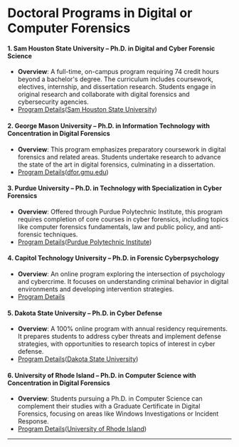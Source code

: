 # Doctoral Programs in Digital or Computer Forensics

#### 1. **Sam Houston State University – Ph.D. in Digital and Cyber Forensic Science**

* **Overview**: A full-time, on-campus program requiring 74 credit hours beyond a bachelor's degree. The curriculum includes coursework, electives, internship, and dissertation research. Students engage in original research and collaborate with digital forensics and cybersecurity agencies.
* [Program Details](https://catalog.shsu.edu/graduate-and-professional/college-departments/science-and-engineering-technology/computer-science/digital-and-cyber-forensic-science-phd/)([Sam Houston State University][1])

#### 2. **George Mason University – Ph.D. in Information Technology with Concentration in Digital Forensics**

* **Overview**: This program emphasizes preparatory coursework in digital forensics and related areas. Students undertake research to advance the state of the art in digital forensics, culminating in a dissertation.
* [Program Details](https://dfor.gmu.edu/phd-in-information-technology-inft-with-concentration-in-digital-forensics-dfor/)([dfor.gmu.edu][2])

#### 3. **Purdue University – Ph.D. in Technology with Specialization in Cyber Forensics**

* **Overview**: Offered through Purdue Polytechnic Institute, this program requires completion of core courses in cyber forensics, including topics like computer forensics fundamentals, law and public policy, and anti-forensic techniques.
* [Program Details](https://polytechnic.purdue.edu/degrees/phd-technology/specialization-cyber-forensics)([Purdue Polytechnic Institute][3])

#### 4. **Capitol Technology University – Ph.D. in Forensic Cyberpsychology**

* **Overview**: An online program exploring the intersection of psychology and cybercrime. It focuses on understanding criminal behavior in digital environments and developing intervention strategies.
* [Program Details](https://www.captechu.edu/degrees-and-programs/doctoral-degrees/forensic-cyberpsychology-phd)

#### 5. **Dakota State University – Ph.D. in Cyber Defense**

* **Overview**: A 100% online program with annual residency requirements. It prepares students to address cyber threats and implement defense strategies, with opportunities to research topics of interest in cyber defense.
* [Program Details](https://dsu.edu/programs/phdcd/)([Dakota State University][4])

#### 6. **University of Rhode Island – Ph.D. in Computer Science with Concentration in Digital Forensics**

* **Overview**: Students pursuing a Ph.D. in Computer Science can complement their studies with a Graduate Certificate in Digital Forensics, focusing on areas like Windows Investigations or Incident Response.
* [Program Details](https://web.uri.edu/osi/programs/digitalforensics/)([University of Rhode Island][5])

---

[1]: https://catalog.shsu.edu/graduate-and-professional/college-departments/science-and-engineering-technology/computer-science/digital-and-cyber-forensic-science-phd/?utm_source=chatgpt.com "Ph.D. in Digital and Cyber Forensic Science"
[2]: https://dfor.gmu.edu/phd-in-information-technology-inft-with-concentration-in-digital-forensics-dfor/?utm_source=chatgpt.com "PhD in Information Technology (INFT) with Concentration in Digital ..."
[3]: https://polytechnic.purdue.edu/degrees/phd-technology/specialization-cyber-forensics?utm_source=chatgpt.com "Specialization in Cyber Forensics - Purdue Polytechnic Institute"
[4]: https://dsu.edu/programs/phdcd/?utm_source=chatgpt.com "Cyber Defense, Ph.D. - Dakota State University"
[5]: https://web.uri.edu/osi/programs/digitalforensics/?utm_source=chatgpt.com "Digital Forensics Programs - The University of Rhode Island"

